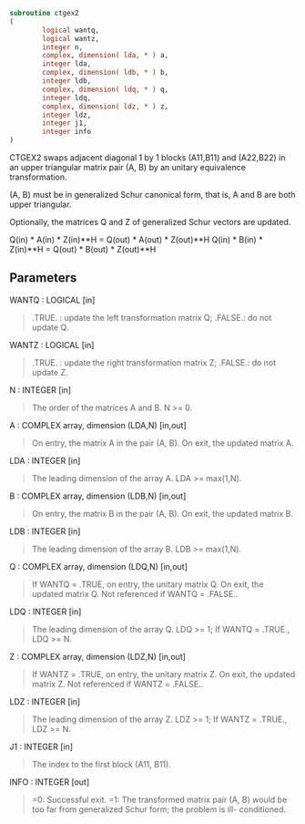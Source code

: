 ```fortran
subroutine ctgex2
(
        logical wantq,
        logical wantz,
        integer n,
        complex, dimension( lda, * ) a,
        integer lda,
        complex, dimension( ldb, * ) b,
        integer ldb,
        complex, dimension( ldq, * ) q,
        integer ldq,
        complex, dimension( ldz, * ) z,
        integer ldz,
        integer j1,
        integer info
)
```

CTGEX2 swaps adjacent diagonal 1 by 1 blocks (A11,B11) and (A22,B22)
in an upper triangular matrix pair (A, B) by an unitary equivalence
transformation.

(A, B) must be in generalized Schur canonical form, that is, A and
B are both upper triangular.

Optionally, the matrices Q and Z of generalized Schur vectors are
updated.

Q(in) * A(in) * Z(in)**H = Q(out) * A(out) * Z(out)**H
Q(in) * B(in) * Z(in)**H = Q(out) * B(out) * Z(out)**H

## Parameters
WANTQ : LOGICAL [in]
> .TRUE. : update the left transformation matrix Q;
> .FALSE.: do not update Q.

WANTZ : LOGICAL [in]
> .TRUE. : update the right transformation matrix Z;
> .FALSE.: do not update Z.

N : INTEGER [in]
> The order of the matrices A and B. N >= 0.

A : COMPLEX array, dimension (LDA,N) [in,out]
> On entry, the matrix A in the pair (A, B).
> On exit, the updated matrix A.

LDA : INTEGER [in]
> The leading dimension of the array A. LDA >= max(1,N).

B : COMPLEX array, dimension (LDB,N) [in,out]
> On entry, the matrix B in the pair (A, B).
> On exit, the updated matrix B.

LDB : INTEGER [in]
> The leading dimension of the array B. LDB >= max(1,N).

Q : COMPLEX array, dimension (LDQ,N) [in,out]
> If WANTQ = .TRUE, on entry, the unitary matrix Q. On exit,
> the updated matrix Q.
> Not referenced if WANTQ = .FALSE..

LDQ : INTEGER [in]
> The leading dimension of the array Q. LDQ >= 1;
> If WANTQ = .TRUE., LDQ >= N.

Z : COMPLEX array, dimension (LDZ,N) [in,out]
> If WANTZ = .TRUE, on entry, the unitary matrix Z. On exit,
> the updated matrix Z.
> Not referenced if WANTZ = .FALSE..

LDZ : INTEGER [in]
> The leading dimension of the array Z. LDZ >= 1;
> If WANTZ = .TRUE., LDZ >= N.

J1 : INTEGER [in]
> The index to the first block (A11, B11).

INFO : INTEGER [out]
> =0:  Successful exit.
> =1:  The transformed matrix pair (A, B) would be too far
> from generalized Schur form; the problem is ill-
> conditioned.
